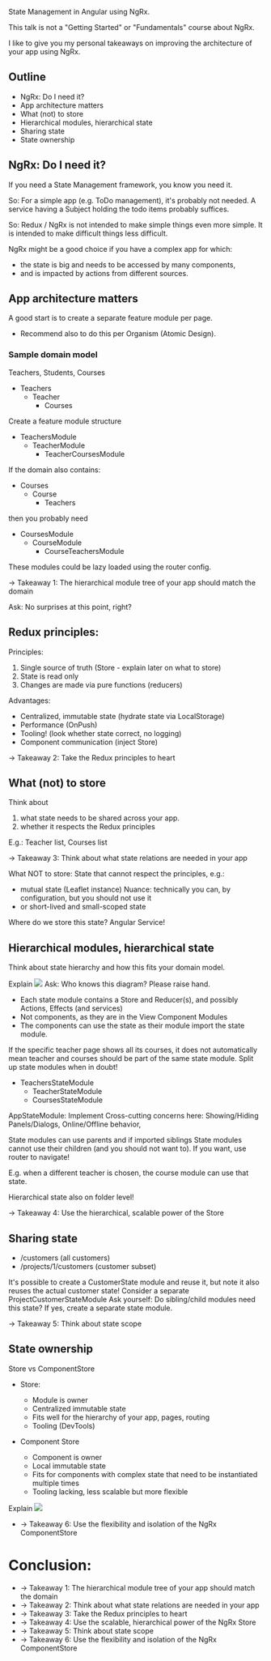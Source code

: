 State Management in Angular using NgRx.

This talk is not a "Getting Started" or "Fundamentals" course about NgRx.

I like to give you my personal takeaways on improving the architecture of your app using NgRx.


## Outline
- NgRx: Do I need it?
- App architecture matters
- What (not) to store
- Hierarchical modules, hierarchical state
- Sharing state
- State ownership

## NgRx: Do I need it?
If you need a State Management framework, you know you need it.

So: For a simple app (e.g. ToDo management), it's probably not needed.
A service having a Subject holding the todo items probably suffices.

So: Redux / NgRx is not intended to make simple things even more simple.
It is intended to make difficult things less difficult.

NgRx might be a good choice if you have a complex app for which:
- the state is big and needs to be accessed by many components, 
- and is impacted by actions from different sources.



## App architecture matters
A good start is to create a separate feature module per page.
- Recommend also to do this per Organism (Atomic Design). 


### Sample domain model
Teachers, Students, Courses


- Teachers
  - Teacher
    - Courses

Create a feature module structure

- TeachersModule
  - TeacherModule
    - TeacherCoursesModule


If the domain also contains:
- Courses
  - Course
    - Teachers

then you probably need

- CoursesModule
  - CourseModule
    - CourseTeachersModule


These modules could be lazy loaded using the router config.


-> Takeaway 1: The hierarchical module tree of your app should match the domain


Ask: No surprises at this point, right?

## Redux principles:

Principles:
1. Single source of truth (Store - explain later on what to store)
2. State is read only
3. Changes are made via pure functions (reducers)

Advantages:
- Centralized, immutable state (hydrate state via LocalStorage)
- Performance (OnPush)
- Tooling! (look whether state correct, no logging)
- Component communication (inject Store)


-> Takeaway 2: Take the Redux principles to heart


## What (not) to store

Think about 
1. what state needs to be shared across your app.
2. whether it respects the Redux principles 

E.g.: Teacher list, Courses list 


-> Takeaway 3: Think about what state relations are needed in your app

What NOT to store:
State that cannot respect the principles, e.g.:
- mutual state (Leaflet instance)
Nuance: technically you can, by configuration, but you should not use it
- or short-lived and small-scoped state

Where do we store this state? Angular Service!


## Hierarchical modules, hierarchical state
Think about state hierarchy and how this fits your domain model.

Explain ![](https://ngrx.io/generated/images/guide/store/state-management-lifecycle.png)
Ask: Who knows this diagram? Please raise hand.
- Each state module contains a Store and Reducer(s), and possibly Actions, Effects (and services) 
- Not components, as they are in the View Component Modules 
- The components can use the state as their module import the state module.

If the specific teacher page shows all its courses, it does not automatically mean teacher and courses should be part of the same state module.
Split up state modules when in doubt!

- TeachersStateModule
  - TeacherStateModule
  - CoursesStateModule


AppStateModule: Implement Cross-cutting concerns here: Showing/Hiding Panels/Dialogs, Online/Offline behavior,

State modules can use parents and if imported siblings
State modules cannot use their children (and you should not want to). If you want, use router to navigate!

E.g. when a different teacher is chosen, the course module can use that state.


Hierarchical state also on folder level!

-> Takeaway 4: Use the hierarchical, scalable power of the Store


## Sharing state
- /customers (all customers) 
- /projects/1/customers (customer subset)

It's possible to create a CustomerState module and reuse it, but note it also reuses the actual customer state!
Consider a separate ProjectCustomerStateModule
Ask yourself: Do sibling/child modules need this state?
 If yes, create a separate state module.

-> Takeaway 5: Think about state scope


## State ownership
Store vs ComponentStore 
- Store:
  - Module is owner
  - Centralized immutable state
  - Fits well for the hierarchy of your app, pages, routing
  - Tooling (DevTools)

- Component Store
  - Component is owner
  - Local immutable state
  - Fits for components with complex state that need to be instantiated multiple times
  - Tooling lacking, less scalable but more flexible



Explain ![](https://ngrx.io/generated/images/guide/component-store/state-structure.png)

- -> Takeaway 6: Use the flexibility and isolation of the NgRx ComponentStore

  


# Conclusion:
- -> Takeaway 1: The hierarchical module tree of your app should match the domain
- -> Takeaway 2: Think about what state relations are needed in your app
- -> Takeaway 3: Take the Redux principles to heart
- -> Takeaway 4: Use the scalable, hierarchical power of the NgRx Store
- -> Takeaway 5: Think about state scope
- -> Takeaway 6: Use the flexibility and isolation of the NgRx ComponentStore
